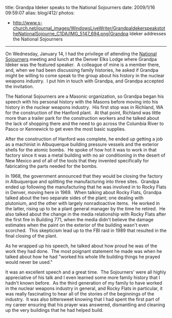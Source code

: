 title: Grandpa Ideker speaks to the National Sojourners
date: 2009/1/16 09:59:07
alias: blog/412/
photos:
- http://www.s-church.net/journal_images/WindowsLiveWriter/GrandpaIdekerspeakstotheNationalSojourne_C1DA/IMG_5147_694.png|Grandpa Ideker addresses the National Sojourners
---
On Wednesday, January 14, I had the privilege of attending the [National Sojourners](http://www.nationalsojourners.org/) meeting and lunch at the Denver Elks Lodge where Grandpa Ideker was the featured speaker.  A colleague of mine is a member there, and, when we had been discussing family histories, he asked if Grandpa might be willing to come speak to the group about his history in the nuclear weapons industry.  I put him in touch with Grandpa, and Grandpa accepted the invitation.

The National Sojourners are a Masonic organization, so Grandpa began his speech with his personal history with the Masons before moving into his history in the nuclear weapons industry.  His first stop was in Richland, WA for the construction of the Hanford plant.  At that point, Richland was little more than a trailer park for the construction workers and he talked about the lack of shopping there and the need to go across the Columbia River to Pasco or Kennewick to get even the most basic supplies. 

After the construction of Hanford was complete, he ended up getting a job as a machinist in Albuquerque building pressure vessels and the exterior shells for the atomic bombs.  He spoke of how hot it was to work in that factory since it was a metal building with no air conditioning in the desert of New Mexico and of all of the tools that they invented specifically for fabricating the parts needed for the bombs.

In 1968, the government announced that they would be closing the factory in Albuquerque and splitting the manufacturing into three sites.  Grandpa ended up following the manufacturing that he was involved in to Rocky Flats in Denver, moving here in 1969.  When talking about Rocky Flats, Grandpa talked about the two separate sides of the plant; one dealing with plutonium, and the other with largely nonradioactive items.  He worked in the latter, rising up to be a plant general manager by the time he retired.  He also talked about the change in the media relationship with Rocky Flats after the first fire in Building 771, when the media didn't believe the damage estimates when the paint on the exterior of the building wasn't even scorched.  This skepticism lead up to the FBI raid in 1989 that resulted in the final closing of the plant.

As he wrapped up his speech, he talked about how proud he was of the work they had done.  The most poignant statement he made was when he talked about how he had "worked his whole life building things he prayed would never be used."

It was an excellent speech and a great time.  The Sojourners' were all highly appreciative of his talk and I even learned some more family history that I hadn't known before.  As the third generation of my family to have worked in the nuclear weapons industry in general, and Rocky Flats in particular, it was really fascinating to hear all of the stories of the beginnings of the industry.  It was also bittersweet knowing that I had spent the first part of my career ensuring that his prayer was answered, dismantling and cleaning up the very buildings that he had helped build.